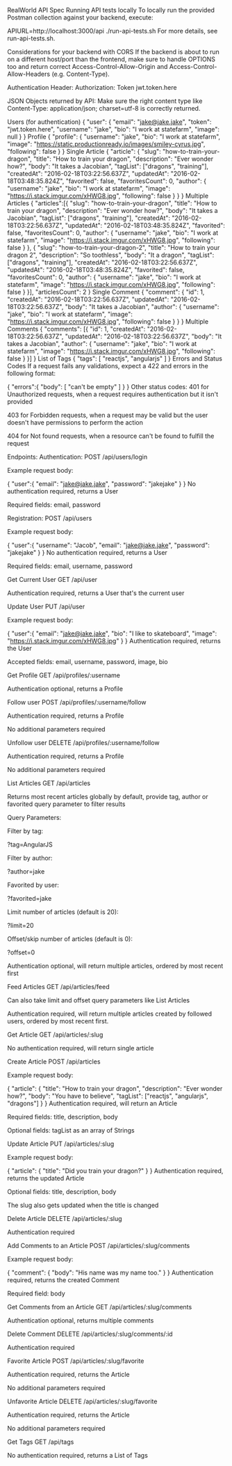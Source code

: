 RealWorld API Spec
Running API tests locally
To locally run the provided Postman collection against your backend, execute:

APIURL=http://localhost:3000/api ./run-api-tests.sh
For more details, see run-api-tests.sh.

Considerations for your backend with CORS
If the backend is about to run on a different host/port than the frontend, make sure to handle OPTIONS too and return correct Access-Control-Allow-Origin and Access-Control-Allow-Headers (e.g. Content-Type).

Authentication Header:
Authorization: Token jwt.token.here

JSON Objects returned by API:
Make sure the right content type like Content-Type: application/json; charset=utf-8 is correctly returned.

Users (for authentication)
{
  "user": {
    "email": "jake@jake.jake",
    "token": "jwt.token.here",
    "username": "jake",
    "bio": "I work at statefarm",
    "image": null
  }
}
Profile
{
  "profile": {
    "username": "jake",
    "bio": "I work at statefarm",
    "image": "https://static.productionready.io/images/smiley-cyrus.jpg",
    "following": false
  }
}
Single Article
{
  "article": {
    "slug": "how-to-train-your-dragon",
    "title": "How to train your dragon",
    "description": "Ever wonder how?",
    "body": "It takes a Jacobian",
    "tagList": ["dragons", "training"],
    "createdAt": "2016-02-18T03:22:56.637Z",
    "updatedAt": "2016-02-18T03:48:35.824Z",
    "favorited": false,
    "favoritesCount": 0,
    "author": {
      "username": "jake",
      "bio": "I work at statefarm",
      "image": "https://i.stack.imgur.com/xHWG8.jpg",
      "following": false
    }
  }
}
Multiple Articles
{
  "articles":[{
    "slug": "how-to-train-your-dragon",
    "title": "How to train your dragon",
    "description": "Ever wonder how?",
    "body": "It takes a Jacobian",
    "tagList": ["dragons", "training"],
    "createdAt": "2016-02-18T03:22:56.637Z",
    "updatedAt": "2016-02-18T03:48:35.824Z",
    "favorited": false,
    "favoritesCount": 0,
    "author": {
      "username": "jake",
      "bio": "I work at statefarm",
      "image": "https://i.stack.imgur.com/xHWG8.jpg",
      "following": false
    }
  }, {
    "slug": "how-to-train-your-dragon-2",
    "title": "How to train your dragon 2",
    "description": "So toothless",
    "body": "It a dragon",
    "tagList": ["dragons", "training"],
    "createdAt": "2016-02-18T03:22:56.637Z",
    "updatedAt": "2016-02-18T03:48:35.824Z",
    "favorited": false,
    "favoritesCount": 0,
    "author": {
      "username": "jake",
      "bio": "I work at statefarm",
      "image": "https://i.stack.imgur.com/xHWG8.jpg",
      "following": false
    }
  }],
  "articlesCount": 2
}
Single Comment
{
  "comment": {
    "id": 1,
    "createdAt": "2016-02-18T03:22:56.637Z",
    "updatedAt": "2016-02-18T03:22:56.637Z",
    "body": "It takes a Jacobian",
    "author": {
      "username": "jake",
      "bio": "I work at statefarm",
      "image": "https://i.stack.imgur.com/xHWG8.jpg",
      "following": false
    }
  }
}
Multiple Comments
{
  "comments": [{
    "id": 1,
    "createdAt": "2016-02-18T03:22:56.637Z",
    "updatedAt": "2016-02-18T03:22:56.637Z",
    "body": "It takes a Jacobian",
    "author": {
      "username": "jake",
      "bio": "I work at statefarm",
      "image": "https://i.stack.imgur.com/xHWG8.jpg",
      "following": false
    }
  }]
}
List of Tags
{
  "tags": [
    "reactjs",
    "angularjs"
  ]
}
Errors and Status Codes
If a request fails any validations, expect a 422 and errors in the following format:

{
  "errors":{
    "body": [
      "can't be empty"
    ]
  }
}
Other status codes:
401 for Unauthorized requests, when a request requires authentication but it isn't provided

403 for Forbidden requests, when a request may be valid but the user doesn't have permissions to perform the action

404 for Not found requests, when a resource can't be found to fulfill the request

Endpoints:
Authentication:
POST /api/users/login

Example request body:

{
  "user":{
    "email": "jake@jake.jake",
    "password": "jakejake"
  }
}
No authentication required, returns a User

Required fields: email, password

Registration:
POST /api/users

Example request body:

{
  "user":{
    "username": "Jacob",
    "email": "jake@jake.jake",
    "password": "jakejake"
  }
}
No authentication required, returns a User

Required fields: email, username, password

Get Current User
GET /api/user

Authentication required, returns a User that's the current user

Update User
PUT /api/user

Example request body:

{
  "user":{
    "email": "jake@jake.jake",
    "bio": "I like to skateboard",
    "image": "https://i.stack.imgur.com/xHWG8.jpg"
  }
}
Authentication required, returns the User

Accepted fields: email, username, password, image, bio

Get Profile
GET /api/profiles/:username

Authentication optional, returns a Profile

Follow user
POST /api/profiles/:username/follow

Authentication required, returns a Profile

No additional parameters required

Unfollow user
DELETE /api/profiles/:username/follow

Authentication required, returns a Profile

No additional parameters required

List Articles
GET /api/articles

Returns most recent articles globally by default, provide tag, author or favorited query parameter to filter results

Query Parameters:

Filter by tag:

?tag=AngularJS

Filter by author:

?author=jake

Favorited by user:

?favorited=jake

Limit number of articles (default is 20):

?limit=20

Offset/skip number of articles (default is 0):

?offset=0

Authentication optional, will return multiple articles, ordered by most recent first

Feed Articles
GET /api/articles/feed

Can also take limit and offset query parameters like List Articles

Authentication required, will return multiple articles created by followed users, ordered by most recent first.

Get Article
GET /api/articles/:slug

No authentication required, will return single article

Create Article
POST /api/articles

Example request body:

{
  "article": {
    "title": "How to train your dragon",
    "description": "Ever wonder how?",
    "body": "You have to believe",
    "tagList": ["reactjs", "angularjs", "dragons"]
  }
}
Authentication required, will return an Article

Required fields: title, description, body

Optional fields: tagList as an array of Strings

Update Article
PUT /api/articles/:slug

Example request body:

{
  "article": {
    "title": "Did you train your dragon?"
  }
}
Authentication required, returns the updated Article

Optional fields: title, description, body

The slug also gets updated when the title is changed

Delete Article
DELETE /api/articles/:slug

Authentication required

Add Comments to an Article
POST /api/articles/:slug/comments

Example request body:

{
  "comment": {
    "body": "His name was my name too."
  }
}
Authentication required, returns the created Comment

Required field: body

Get Comments from an Article
GET /api/articles/:slug/comments

Authentication optional, returns multiple comments

Delete Comment
DELETE /api/articles/:slug/comments/:id

Authentication required

Favorite Article
POST /api/articles/:slug/favorite

Authentication required, returns the Article

No additional parameters required

Unfavorite Article
DELETE /api/articles/:slug/favorite

Authentication required, returns the Article

No additional parameters required

Get Tags
GET /api/tags

No authentication required, returns a List of Tags